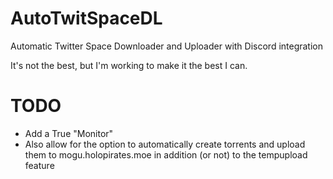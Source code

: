 # AutoTwitSpaceDL
Automatic Twitter Space Downloader and Uploader with Discord integration

It's not the best, but I'm working to make it the best I can.

# TODO
- Add a True "Monitor"
- Also allow for the option to automatically create torrents and upload them to mogu.holopirates.moe in addition (or not) to the tempupload feature
